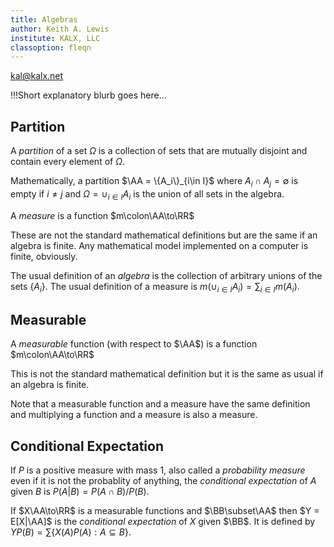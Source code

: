 ```yaml
---
title: Algebras
author: Keith A. Lewis
institute: KALX, LLC
classoption: fleqn
---
```

<div id="kalx"><a href="mailto:kal@kalx.net">kal@kalx.net</a></div>

!!!Short explanatory blurb goes here...

## Partition

A _partition_ of a set $\Omega$ is a collection of sets that are mutually
disjoint and contain every element of $\Omega$.

Mathematically, a partition $\AA = \{A_i\}_{i\in I}$ where $A_i\cap A_j= \emptyset$
is empty if $i\not=j$ and $\Omega = \cup_{i\in I} A_i$ is the union of all
sets in the algebra.

A _measure_ is a function $m\colon\AA\to\RR$

These are not the standard mathematical definitions but are the same if an algebra is finite.
Any mathematical model implemented on a computer is finite, obviously.

The usual definition of an _algebra_ is the collection of arbitrary unions of the sets $\{A_i\}$.
The usual definition of a measure is $m(\cup_{i\in I} A_i) = \sum_{i\in I} m(A_i)$.

## Measurable 

A _measurable_ function (with respect to $\AA$) is a function $m\colon\AA\to\RR$

This is not the standard mathematical definition but it is the same as usual if an algebra is finite.

Note that a measurable function and a measure have the same definition and multiplying a function and
a measure is also a measure.

## Conditional Expectation

If $P$ is a positive measure with mass 1, also called a _probability
measure_ even if it is not the probablity of anything, the _conditional
expectation_ of $A$ given $B$ is $P(A|B) = P(A\cap B)/P(B)$.

If $X\AA\to\RR$ is a measurable functions and $\BB\subset\AA$ then $Y = E[X|\AA]$ is the
_conditional expectation_ of $X$ given $\BB$. It is defined by $YP(B)
= \sum\{X(A)P(A): A\subseteq B\}$.
